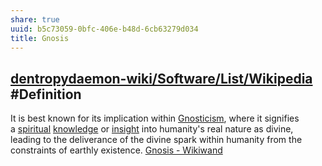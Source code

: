 ```yaml
---
share: true
uuid: b5c73059-0bfc-406e-b48d-6cb63279d034
title: Gnosis
---
```

## [dentropydaemon-wiki/Software/List/Wikipedia](/undefined) #Definition

It is best known for its implication within [Gnosticism](https://www.wikiwand.com/en/Gnosticism "Gnosticism"), where it signifies a [spiritual](https://www.wikiwand.com/en/Spirituality "Spirituality") [knowledge](https://www.wikiwand.com/en/Knowledge "Knowledge") or [insight](https://www.wikiwand.com/en/Enlightenment_(spiritual) "Enlightenment (spiritual)") into humanity's real nature as divine, leading to the deliverance of the divine spark within humanity from the constraints of earthly existence.
[Gnosis - Wikiwand](https://www.wikiwand.com/en/Gnosis)